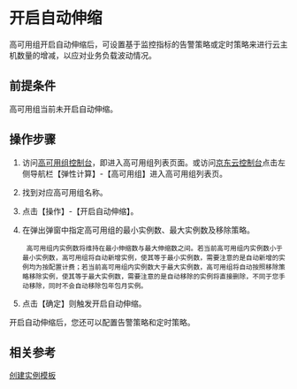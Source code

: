 # 开启自动伸缩

高可用组开启自动伸缩后，可设置基于监控指标的告警策略或定时策略来进行云主机数量的增减，以应对业务负载波动情况。

## 前提条件
高可用组当前未开启自动伸缩。

## 操作步骤

1. 访问[高可用组控制台](https://cns-console.jdcloud.com/availabilitygroup/list)，即进入高可用组列表页面。或访问[京东云控制台](https://console.jdcloud.com)点击左侧导航栏【弹性计算】-【高可用组】进入高可用组列表页。 
2. 找到对应高可用组名称。
3. 点击【操作】-【开启自动伸缩】。
4. 在弹出弹窗中指定高可用组的最小实例数、最大实例数及移除策略。
		
		高可用组内实例数将维持在最小伸缩数与最大伸缩数之间。若当前高可用组内实例数小于最小实例数，高可用组将自动新增实例，使其等于最小实例数，需要注意的是自动新增的实例均为按配置计费；若当前高可用组内实例数大于最大实例数，高可用组将自动按照移除策略移除实例，使其等于最大实例数，需要注意的是自动移除的实例将直接删除，不同于您手动移除，同时不会自动移除包年包月实例。

5. 点击【确定】则触发开启自动伸缩。

开启自动伸缩后，您还可以配置告警策略和定时策略。


## 相关参考

[创建实例模板](../../../Virtual-Machines/Operation-Guide/Instance-Template/Create-Instance-Template.md)
